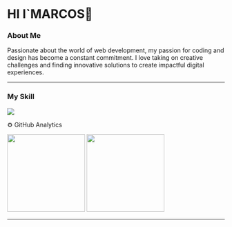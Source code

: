 
<h1>HI I`MARCOS👋</h1>

### About Me
<p>
Passionate about the world of web development, my passion for coding and design has become a constant commitment. I love taking on creative challenges and finding innovative solutions to create impactful digital experiences.
</p>
<hr>

### My Skill
<img src="https://skillicons.dev/icons?i=js,html,css,ts,react,git)](https://skillicons.dev">

⚙️  GitHub Analytics
<div >
  <img height="180em" src="https://github-readme-stats.vercel.app/api?username=MarcosApodaca&theme=vue-dark&show_icons=true&hide_border=true&count_private=true" />
  <img height="180em"  src="https://github-readme-stats.vercel.app/api/top-langs/?username=MarcosApodaca&theme=vue-dark&show_icons=true&hide_border=true&layout=compact" />
</div>
<hr>
